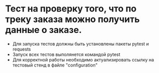 ﻿# Тест на проверку того, что по треку заказа можно получить данные о заказе.
- Для запуска тестов должны быть установлены пакеты pytest и requests
- Запуск всех тестов выполянется командой pytest
- Для корректной работы необходимо актуализировать ссылку на тестовый стенд в файле "configuration"